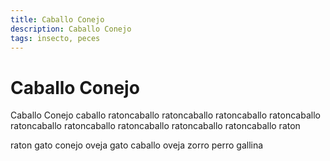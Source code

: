 ```yaml
---
title: Caballo Conejo
description: Caballo Conejo
tags: insecto, peces
---
```


# Caballo Conejo

Caballo Conejo caballo ratoncaballo ratoncaballo ratoncaballo ratoncaballo ratoncaballo ratoncaballo ratoncaballo ratoncaballo ratoncaballo raton

raton gato conejo oveja gato caballo oveja zorro perro gallina